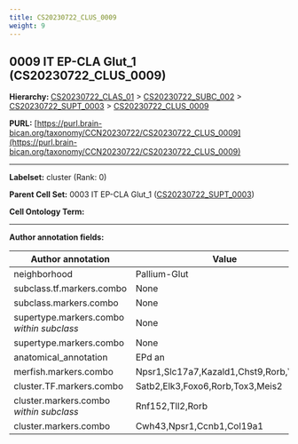 ```yaml
---
title: CS20230722_CLUS_0009
weight: 9
---
```

## 0009 IT EP-CLA Glut_1 (CS20230722_CLUS_0009)
<b>Hierarchy: </b>
[CS20230722_CLAS_01](../CS20230722_CLAS_01) >
[CS20230722_SUBC_002](../CS20230722_SUBC_002) >
[CS20230722_SUPT_0003](../CS20230722_SUPT_0003) >
[CS20230722_CLUS_0009](../CS20230722_CLUS_0009)

**PURL:** [https://purl.brain-bican.org/taxonomy/CCN20230722/CS20230722_CLUS_0009](https://purl.brain-bican.org/taxonomy/CCN20230722/CS20230722_CLUS_0009)

---


**Labelset:** cluster (Rank: 0)

**Parent Cell Set:** 0003 IT EP-CLA Glut_1 ([CS20230722_SUPT_0003](../CS20230722_SUPT_0003))



**Cell Ontology Term:** 

[MARKER GENES.]: #


---

[TRANSFERRED ANNOTATIONS.]: #


[AUTHOR ANNOTATION FIELDS.]: #


**Author annotation fields:**

| Author annotation | Value |
|-------------------|-------|
|neighborhood|Pallium-Glut|
|subclass.tf.markers.combo|None|
|subclass.markers.combo|None|
|supertype.markers.combo _within subclass_|None|
|supertype.markers.combo|None|
|anatomical_annotation|EPd an|
|merfish.markers.combo|Npsr1,Slc17a7,Kazald1,Chst9,Rorb,Vwc2l|
|cluster.TF.markers.combo|Satb2,Elk3,Foxo6,Rorb,Tox3,Meis2|
|cluster.markers.combo _within subclass_|Rnf152,Tll2,Rorb|
|cluster.markers.combo|Cwh43,Npsr1,Ccnb1,Col19a1|
